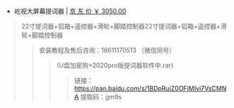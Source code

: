 - 屹视大屏幕提词器 | [京 东 价 ￥ 3050.00](https://item.jd.com/10030131096286.html) 
> 22寸提词器+铝箱+遥控器+滑轮+脚踏控制器22寸提词器+铝箱+遥控器+滑轮+脚踏控制器
>> 安装教程及售后咨询：18611170513 （微信同号）
>>> (U盘加密狗+2020pro版提词器软件中.rar) 
>>>> 链接：https://pan.baidu.com/s/1BDpRuiZ0OFjMIvi7VsCMNA  提取码：gm9s


